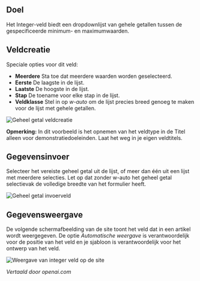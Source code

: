 <!-- Filename: J3.x:Adding_custom_fields/Integer_Field / Display title: Geheel Getal Veld -->


## Doel

Het Integer-veld biedt een dropdownlijst van gehele getallen tussen de gespecificeerde minimum- en maximumwaarden.

## Veldcreatie

Speciale opties voor dit veld:

- **Meerdere** Sta toe dat meerdere waarden worden geselecteerd.
- **Eerste** De laagste in de lijst.
- **Laatste** De hoogste in de lijst.
- **Stap** De toename voor elke stap in de lijst.
- **Veldklasse** Stel in op *w-auto* om de lijst precies breed genoeg te maken voor de lijst met gehele getallen.

![Geheel getal veldcreatie](../../../en/images/fields/fields-integer-edit.png)

**Opmerking:** In dit voorbeeld is het opnemen van het veldtype in de Titel alleen voor demonstratiedoeleinden. Laat het weg in je eigen veldtitels.


## Gegevensinvoer

Selecteer het vereiste geheel getal uit de lijst, of meer dan één uit een lijst met meerdere selecties. Let op dat zonder w-auto het geheel getal selectievak de volledige breedte van het formulier heeft.

![Geheel getal invoerveld](../../../en/images/fields/fields-integer-data-entry.png)

## Gegevensweergave

De volgende schermafbeelding van de site toont het veld dat in een artikel wordt weergegeven. De optie *Automatische weergave* is verantwoordelijk voor de positie van het veld en je sjabloon is verantwoordelijk voor het ontwerp van het veld.

![Weergave van integer veld op de site](../../../en/images/fields/fields-integer-site.png)

*Vertaald door openai.com*

